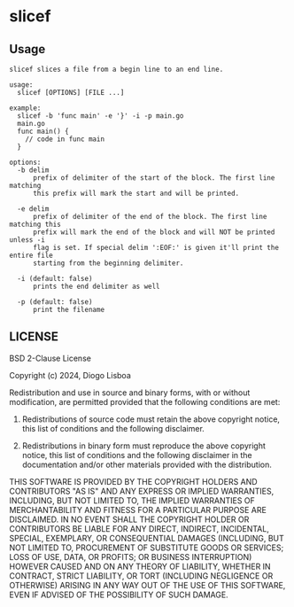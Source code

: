 # slicef

## Usage

```
slicef slices a file from a begin line to an end line.

usage:
  slicef [OPTIONS] [FILE ...]

example:
  slicef -b 'func main' -e '}' -i -p main.go
  main.go
  func main() {
    // code in func main
  }

options:
  -b delim
	  prefix of delimiter of the start of the block. The first line matching
	  this prefix will mark the start and will be printed.

  -e delim
	  prefix of delimiter of the end of the block. The first line matching this
	  prefix will mark the end of the block and will NOT be printed unless -i
	  flag is set. If special delim ':EOF:' is given it'll print the entire file
	  starting from the beginning delimiter.

  -i (default: false)
      prints the end delimiter as well

  -p (default: false)
      print the filename

```


## LICENSE

BSD 2-Clause License

Copyright (c) 2024, Diogo Lisboa

Redistribution and use in source and binary forms, with or without
modification, are permitted provided that the following conditions are met:

1. Redistributions of source code must retain the above copyright notice, this
   list of conditions and the following disclaimer.

2. Redistributions in binary form must reproduce the above copyright notice,
   this list of conditions and the following disclaimer in the documentation
   and/or other materials provided with the distribution.

THIS SOFTWARE IS PROVIDED BY THE COPYRIGHT HOLDERS AND CONTRIBUTORS "AS IS"
AND ANY EXPRESS OR IMPLIED WARRANTIES, INCLUDING, BUT NOT LIMITED TO, THE
IMPLIED WARRANTIES OF MERCHANTABILITY AND FITNESS FOR A PARTICULAR PURPOSE ARE
DISCLAIMED. IN NO EVENT SHALL THE COPYRIGHT HOLDER OR CONTRIBUTORS BE LIABLE
FOR ANY DIRECT, INDIRECT, INCIDENTAL, SPECIAL, EXEMPLARY, OR CONSEQUENTIAL
DAMAGES (INCLUDING, BUT NOT LIMITED TO, PROCUREMENT OF SUBSTITUTE GOODS OR
SERVICES; LOSS OF USE, DATA, OR PROFITS; OR BUSINESS INTERRUPTION) HOWEVER
CAUSED AND ON ANY THEORY OF LIABILITY, WHETHER IN CONTRACT, STRICT LIABILITY,
OR TORT (INCLUDING NEGLIGENCE OR OTHERWISE) ARISING IN ANY WAY OUT OF THE USE
OF THIS SOFTWARE, EVEN IF ADVISED OF THE POSSIBILITY OF SUCH DAMAGE.
